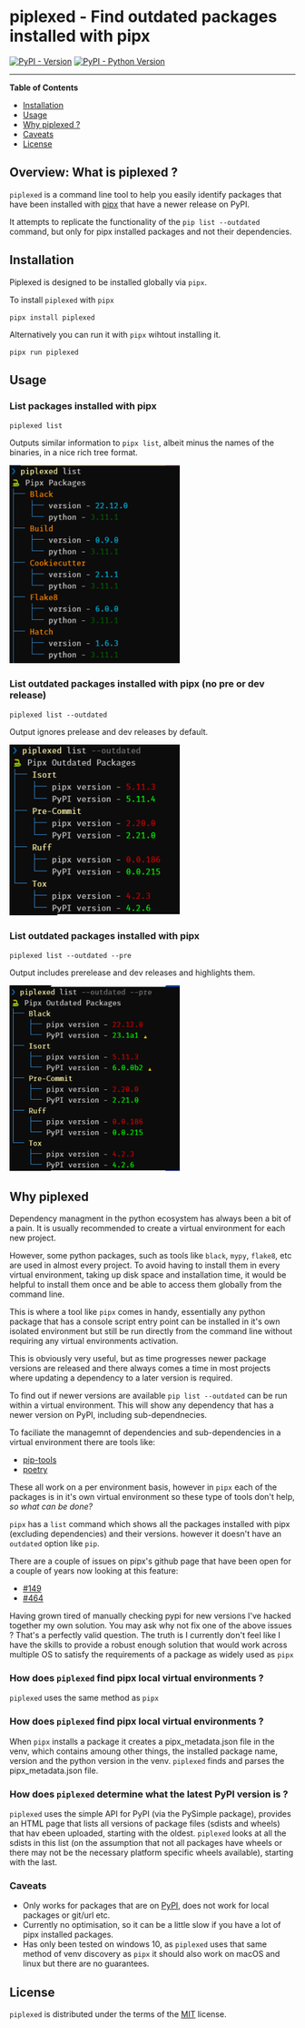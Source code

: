 # piplexed - Find outdated packages installed with pipx

[![PyPI - Version](https://img.shields.io/pypi/v/piplexed.svg)](https://pypi.org/project/piplexed)
[![PyPI - Python Version](https://img.shields.io/pypi/pyversions/piplexed.svg)](https://pypi.org/project/piplexed)

-----

**Table of Contents**

- [Installation](#installation)
- [Usage](#usage)
- [Why piplexed ?](#why-piplexed)
- [Caveats](#caveats)
- [License](#license)

## Overview: What is piplexed ?

`piplexed` is a command line tool to help you easily identify packages that have been installed with [pipx](https://github.com/pypa/pipx) that have a newer release on PyPI. 

It attempts to replicate the functionality of the `pip list --outdated` command, but only for pipx installed packages and not their dependencies.


## Installation

Piplexed is designed to be installed globally via `pipx`.

To install `piplexed` with `pipx`

```console
pipx install piplexed
```

Alternatively you can run it with `pipx` wihtout installing it.

```console
pipx run piplexed
```

## Usage


### List packages installed with pipx


```console
piplexed list
```
Outputs similar information to `pipx list`, albeit minus the names of the binaries, in a nice rich tree format.

<p>
<img src="https://github.com/aj-white/piplexed/raw/main/img/piplexed-list.PNG" width=300/>
</p>

### List outdated packages installed with pipx (no pre or dev release)

```console
piplexed list --outdated
```
Output ignores prelease and dev releases by default.

<p>
<img src="https://github.com/aj-white/piplexed/raw/main/img/piplexed-list-outdated.PNG" width=300/>
</p>


### List outdated packages installed with pipx


```console
piplexed list --outdated --pre
```
Output includes prerelease and dev releases and highlights them.

<p>
<img src="https://github.com/aj-white/piplexed/raw/main/img/piplexed-list-outdated-pre.PNG" width=300/>
</p>

## Why piplexed

Dependency managment in the python ecosystem has always been a bit of a pain. It is usually recommended to create a virtual environment for each new project.

However, some python packages, such as tools like `black`, `mypy`, `flake8`, etc are used in almost every project. To avoid having to install them in every virtual environment, taking up disk space and installation time, it would be helpful to install them once and be able to access them globally from the command line.

This is where a tool like `pipx` comes in handy, essentially any python package that has a console script entry point can be installed in it's own isolated environment but still be run directly from the command line without requiring any virtual environments activation.

This is obviously very useful, but as time progresses newer package versions are released and there always comes a time in most projects where updating a dependency to a later version is required. 

To find out if newer versions are available `pip list --outdated` can be run within a virtual environment. This will show any dependency that has a newer version on PyPI, including sub-dependnecies.

To faciliate the managemnt of dependencies and sub-dependencies in a virtual environment there are tools like:
- [pip-tools](https://github.com/jazzband/pip-tools)
- [poetry](https://github.com/python-poetry/poetry)

These all work on a per environment basis, however in `pipx` each of the packages is in it's own virtual environment so these type of tools don't help, *so what can be done?*

`pipx` has a `list` command which shows all the packages installed with pipx (excluding dependencies) and their versions. however it doesn't have an `outdated` option like `pip`.

There are a couple of issues on pipx's github page that have been open for a couple of years now looking at this feature:
- [#149](https://github.com/pypa/pipx/issues/149)
- [#464](https://github.com/pypa/pipx/issues/464)

Having grown tired of manually checking pypi for new versions I've hacked together my own solution.
You may ask why not fix one of the above issues ? That's a perfectly valid question. The truth is I currently don't feel like I have the skills to provide a robust enough solution that would work across multiple OS to satisfy the requirements of a package as widely used as `pipx`

### How does `piplexed` find pipx local virtual environments ?

`piplexed` uses the same method as `pipx`

### How does `piplexed` find pipx local virtual environments ?

When `pipx` installs a package it creates a pipx_metadata.json file in the venv, which contains amoung other things, the installed package name, version and the python version in the venv. `piplexed` finds and parses the pipx_metadata.json file.

### How does `piplexed` determine what the latest PyPI version is ?

`piplexed` uses the simple API for PyPI (via the PySimple package), provides an HTML page that lists all versions of package files (sdists and wheels) that hav ebeen uploaded, starting with the oldest. `piplexed` looks at all the sdists in this list (on the assumption that not all packages have wheels or there may not be the necessary platform specific wheels available), starting with the last.


### Caveats

- Only works for packages that are on [PyPI](https://pypi.org), does not work for local packages or git/url etc.
- Currently no optimisation, so it can be a little slow if you have a lot of pipx installed packages.
- Has only been tested on windows 10, as `piplexed` uses that same method of venv discovery as `pipx` it should also work on macOS and linux but there are no guarantees.



## License

`piplexed` is distributed under the terms of the [MIT](https://spdx.org/licenses/MIT.html) license.
